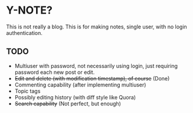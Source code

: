 # Y-NOTE?
This is not really a blog. This is for making notes, single user, with no login authentication.

## TODO
- Multiuser with password, not necessarily using login, just requiring password each new post or edit.
- ~~Edit and delete (with modification timestamp), of course~~ (Done)
- Commenting capability (after implementing multiuser)
- Topic tags
- Possibly editing history (with diff style like Quora)
- ~~Search capability~~ (Not perfect, but enough)